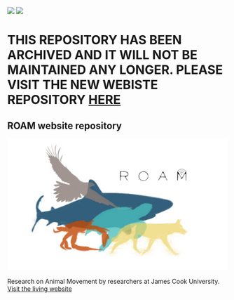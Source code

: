 [![](https://github.com/ROAM-JCU/roam-website/workflows/CI/badge.svg)](https://github.com/ROAM-JCU/roam-website/actions/workflows/ci.yaml)
[![](https://github.com/ROAM-JCU/roam-website/workflows/GH-Pages%20Status/badge.svg)](https://github.com/ROAM-JCU/roam-website/actions/workflows/gh-page.yaml)

# THIS REPOSITORY HAS BEEN ARCHIVED AND IT WILL NOT BE MAINTAINED ANY LONGER. PLEASE VISIT THE NEW WEBISTE REPOSITORY [HERE](https://github.com/ROAM-JCU/roam-website)

## ROAM website repository

![](images/roam_logo.JPG)

Research on Animal Movement by researchers at James Cook University. [Visit the living website](https://ROAM-JCU.github.io/roam-website/)
